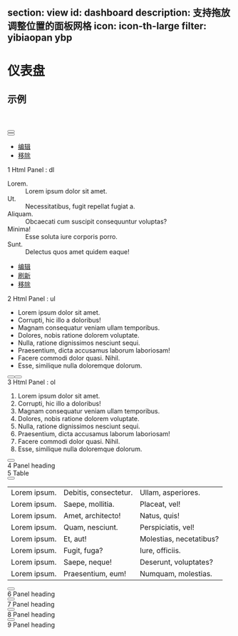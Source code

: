﻿section: view
id: dashboard
description: 支持拖放调整位置的面板网格
icon: icon-th-large
filter: yibiaopan ybp
---

# 仪表盘

<style>
/*#pageBody {background-color: #8666b8}*/
</style>

## 示例

<div class="example">
  <div id="dashboard" class="dashboard dashboard-draggable" data-height="300">
    <header></header>
    <section class="row">
      <div class="col-md-4 col-sm-6" data-id="1">
        <div class="panel" data-url="http://baidu.com">
          <div class="panel-heading">
            <div class="panel-actions">
              <button class="btn btn-mini refresh-panel"><i class="icon-refresh"></i></button>
                <div class="dropdown">
                  <button role="button" class="btn btn-mini" data-toggle="dropdown"><span class="caret"></span></button>
                  <ul class="dropdown-menu pull-right" role="menu" aria-labelledby="dropdownMenu1">
                    <li><a href="#"><i class="icon-pencil"></i> 编辑</a></li>
                    <li><a href="#" class="remove-panel"><i class="icon-remove"></i> 移除</a></li>
                  </ul>
                </div>
              </div>1 <i class="icon-list-ul"></i> Html Panel : dl
            </div>
          <div class="panel-body">
            <dl>
              <dt>Lorem.</dt>
              <dd>Lorem ipsum dolor sit amet.</dd>
              <dt>Ut.</dt>
              <dd>Necessitatibus, fugit repellat fugiat a.</dd>
              <dt>Aliquam.</dt>
              <dd>Obcaecati cum suscipit consequuntur voluptas?</dd>
              <dt>Minima!</dt>
              <dd>Esse soluta iure corporis porro.</dd>
              <dt>Sunt.</dt>
              <dd>Delectus quos amet quidem eaque!</dd>
            </dl>
          </div>
        </div>
      </div>
      <div class="col-md-4 col-sm-6" data-id="2">
        <div class="panel" data-url="http://chanzhi.org">
          <div class="panel-heading">
            <div class="panel-actions">
              <a href="#"><i class="icon-refresh"></i></a>
                <div class="dropdown">
                  <a href="#" role="button" data-toggle="dropdown"><span class="caret"></span></a>
                  <ul class="dropdown-menu pull-right" role="menu" aria-labelledby="dropdownMenu1">
                    <li><a href="#"><i class="icon-pencil"></i> 编辑</a></li>
                    <li><a href="#" class="refresh-panel"><i class="icon-refresh"></i> 刷新</a></li>
                    <li><a href="#" class="remove-panel"><i class="icon-remove"></i> 移除</a></li>
                  </ul>
                </div>
              </div>2 <i class="icon-list-ul"></i> Html Panel : ul
            </div>
          <div class="panel-body">
            <ul>
              <li>Lorem ipsum dolor sit amet.</li>
              <li>Corrupti, hic illo a doloribus!</li>
              <li>Magnam consequatur veniam ullam temporibus.</li>
              <li>Dolores, nobis ratione dolorem voluptate.</li>
              <li>Nulla, ratione dignissimos nesciunt sequi.</li>
              <li>Praesentium, dicta accusamus laborum laboriosam!</li>
              <li>Facere commodi dolor quasi. Nihil.</li>
              <li>Esse, similique nulla doloremque dolorum.</li>
            </ul>
          </div>
        </div>
      </div>
      <div class="col-md-4 col-sm-6" data-id="3">
        <div class="panel">
          <div class="panel-heading"><div class="panel-actions"><button class="btn btn-mini"><i class="icon-refresh"></i></button><button class="btn btn-mini btn-danger remove-panel"><i class="icon-remove"></i></button></div>3 Html Panel : ol</div>
          <div class="panel-body">
            <ol>
              <li>Lorem ipsum dolor sit amet.</li>
              <li>Corrupti, hic illo a doloribus!</li>
              <li>Magnam consequatur veniam ullam temporibus.</li>
              <li>Dolores, nobis ratione dolorem voluptate.</li>
              <li>Nulla, ratione dignissimos nesciunt sequi.</li>
              <li>Praesentium, dicta accusamus laborum laboriosam!</li>
              <li>Facere commodi dolor quasi. Nihil.</li>
              <li>Esse, similique nulla doloremque dolorum.</li>
            </ol>
          </div>
        </div>
      </div>
      <div class="col-md-4 col-sm-6" data-id="4">
        <div class="panel">
          <div class="panel-heading"><div class="panel-actions"><button class="btn btn-mini"><i class="icon-refresh"></i></button></div>4 Panel heading</div>
          <div class="panel-body"></div>
        </div>
      </div>
      <div class="col-md-4 col-sm-6" data-id="5">
        <div class="panel">
          <div class="panel-heading">5 Table<div class="panel-actions"><button class="btn btn-mini"><i class="icon-refresh"></i></button></div></div>
          <div class="panel-body">
            <table class="table">
              <tbody><tr>
                <td>Lorem ipsum.</td>
                <td>Debitis, consectetur.</td>
                <td>Ullam, asperiores.</td>
              </tr>
              <tr>
                <td>Lorem ipsum.</td>
                <td>Saepe, mollitia.</td>
                <td>Placeat, vel!</td>
              </tr>
              <tr>
                <td>Lorem ipsum.</td>
                <td>Amet, architecto!</td>
                <td>Natus, quis!</td>
              </tr>
              <tr>
                <td>Lorem ipsum.</td>
                <td>Quam, nesciunt.</td>
                <td>Perspiciatis, vel!</td>
              </tr>
              <tr>
                <td>Lorem ipsum.</td>
                <td>Et, aut!</td>
                <td>Molestias, necetatibus?</td>
              </tr>
              <tr>
                <td>Lorem ipsum.</td>
                <td>Fugit, fuga?</td>
                <td>Iure, officiis.</td>
              </tr>
              <tr>
                <td>Lorem ipsum.</td>
                <td>Saepe, neque!</td>
                <td>Deserunt, voluptates?</td>
              </tr>
              <tr>
                <td>Lorem ipsum.</td>
                <td>Praesentium, eum!</td>
                <td>Numquam, molestias.</td>
              </tr>
            </tbody></table>
          </div>
        </div>
      </div>
      <div class="col-md-4 col-sm-6" data-id="6">
        <div class="panel">
          <div class="panel-heading"><div class="panel-actions"><button class="btn btn-mini"><i class="icon-refresh"></i></button></div>6 Panel heading</div>
          <div class="panel-body"></div>
        </div>
      </div>
      <div class="col-md-4 col-sm-6" data-id="7">
        <div class="panel">
          <div class="panel-heading"><div class="panel-actions"><button class="btn btn-mini"><i class="icon-refresh"></i></button></div>7 Panel heading</div>
          <div class="panel-body"></div>
        </div>
      </div>
      <div class="col-md-4 col-sm-6" data-id="8">
        <div class="panel">
          <div class="panel-heading"><div class="panel-actions"><button class="btn btn-mini"><i class="icon-refresh"></i></button></div>8 Panel heading</div>
          <div class="panel-body"></div>
        </div>
      </div>
      <div class="col-md-4 col-sm-6" data-id="9">
        <div class="panel">
          <div class="panel-heading"><div class="panel-actions"><button class="btn btn-mini"><i class="icon-refresh"></i></button></div>9 Panel heading</div>
          <div class="panel-body"></div>
        </div>
      </div>
    </section>
  </div>
</div>

<script>
function onPageLoad() {
    if($.fn.dashboard) $('#dashboard').dashboard({
        shadowType: 'normal', 
        afterOrdered: function(orders) {
            console.log(orders);
        }
    });
}
</script>

